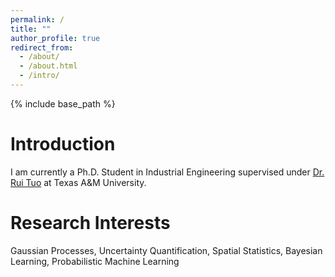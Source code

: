 ```yaml
---
permalink: /
title: ""
author_profile: true
redirect_from: 
  - /about/
  - /about.html
  - /intro/
---
```


{% include base_path %}

Introduction
======

I am currently a Ph.D. Student in Industrial Engineering supervised under [Dr. Rui Tuo](https://sites.google.com/site/ruituo2017/) at Texas A&M University.

Research Interests
======
Gaussian Processes, Uncertainty Quantification, Spatial Statistics, Bayesian Learning, Probabilistic Machine Learning